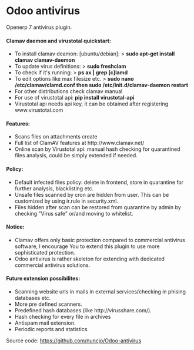 # Odoo antivirus
<p>Openerp 7 antivirus plugin.</p>

<h4>Clamav daemon and virustotal quickstart:</h4>
<ul>
<li>To install clamav deamon: [ubuntu/debian]: > <b>sudo apt-get install clamav clamav-daemon</b></li>
<li>To update virus definitions: > <b>sudo freshclam</b></li>
<li>To check if it's running: > <b>ps ax | grep [c]lamd</b></li>
<li>To edit options like max filesize etc. > <b>sudo nano /etc/clamav/clamd.conf then sudo /etc/init.d/clamav-daemon restart</b></li>
<li>For other distributions check clamav manual</li>
<li>For use of virustotal api: <b>pip install virustotal-api</b></li>
<li>Virustotal api needs api key, it can be obtained after registering www.virustotal.com</li>
</ul>


<h4>Features:</h4>
<ul>
    <li>Scans files on attachments create</li>
    <li>Full list of ClamAV features at http://www.clamav.net/</li>
    <li>Online scan by Virustotal api: manual hash checking for quarantined files analysis, could be simply extended if needed.</li>
</ul>

<h4>Policy:</h4>
<ul>
    <li>Default infected files policy: delete in frontend, store in quarantine for further analysis, blacklisting etc.</li>
    <li>Unsafe files scanned by cron are hidden from user. This can be customized by using ir.rule in security.xml.</li>
    <li>Files hidden after scan can be restored from quarantine by admin by checking "Virus safe" or/and moving to whitelist.</li>
</ul>

<h4>Notice:</h4>
<ul>
    <li>Clamav offers only basic protection compared to commercial antivirus software, I encourage You to extend this plugin to use more sophisticated protection.</li>
    <li>Odoo antivirus is rather skeleton for extending with dedicated commercial antivirus solutions.</li>
</ul>

<h4>Future extension possibilites:</h4>
<ul>
    <li>Scanning website urls in mails in external services/checking in phising databases etc.</li>
    <li>More pre defined scanners.</li>
    <li>Predefined hash databases (like http://virusshare.com/).</li>
    <li>Hash checking for every file in archives</li>
    <li>Antispam mail extension.</li>
    <li>Periodic reports and statistics.</li>
</ul>

Source code: https://github.com/nuncjo/Odoo-antivirus
